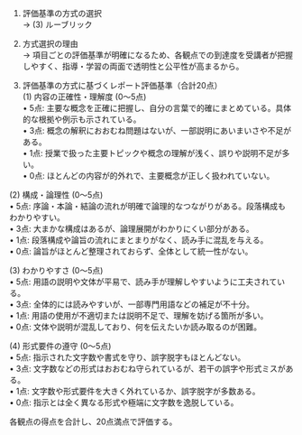 1) 評価基準の方式の選択  
→ (3) ルーブリック

2) 方式選択の理由  
→ 項目ごとの評価基準が明確になるため、各観点での到達度を受講者が把握しやすく、指導・学習の両面で透明性と公平性が高まるから。

3) 評価基準の方式に基づくレポート評価基準（合計20点）  
(1) 内容の正確性・理解度 (0〜5点)  
• 5点: 主要な概念を正確に把握し、自分の言葉で的確にまとめている。具体的な根拠や例示も示されている。  
• 3点: 概念の解釈におおむね問題はないが、一部説明にあいまいさや不足がある。  
• 1点: 授業で扱った主要トピックや概念の理解が浅く、誤りや説明不足が多い。  
• 0点: ほとんどの内容が的外れで、主要概念が正しく扱われていない。

(2) 構成・論理性 (0〜5点)  
• 5点: 序論・本論・結論の流れが明確で論理的なつながりがある。段落構成もわかりやすい。  
• 3点: 大まかな構成はあるが、論理展開がわかりにくい部分がある。  
• 1点: 段落構成や論旨の流れにまとまりがなく、読み手に混乱を与える。  
• 0点: 論旨がほとんど整理されておらず、全体として統一性がない。

(3) わかりやすさ (0〜5点)  
• 5点: 用語の説明や文体が平易で、読み手が理解しやすいように工夫されている。  
• 3点: 全体的には読みやすいが、一部専門用語などの補足が不十分。  
• 1点: 用語の使用が不適切または説明不足で、理解を妨げる箇所が多い。  
• 0点: 文体や説明が混乱しており、何を伝えたいか読み取るのが困難。

(4) 形式要件の遵守 (0〜5点)  
• 5点: 指示された文字数や書式を守り、誤字脱字もほとんどない。  
• 3点: 文字数などの形式はおおむね守られているが、若干の誤字や形式ミスがある。  
• 1点: 文字数や形式要件を大きく外れているか、誤字脱字が多数ある。  
• 0点: 指示とは全く異なる形式や極端に文字数を逸脱している。  

各観点の得点を合計し、20点満点で評価する。